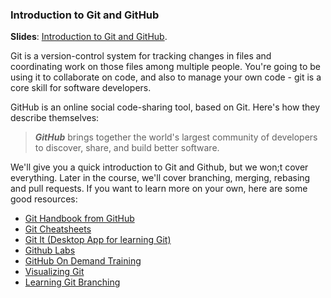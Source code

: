 ### Introduction to Git and GitHub

**Slides**: [Introduction to Git and GitHub](https://drive.google.com/open?id=1s5kmc3J7HnS19qrdlpnzV3as0Hx0Z6_Onr4HHwoaFR8).

Git is a version-control system for tracking changes in files and coordinating work on those files among multiple people. You're going to be using it to collaborate on code, and also to manage your own code - git is a core skill for software developers.

GitHub is an online social code-sharing tool, based on Git. Here's how they describe themselves:

> _**GitHub**_ brings together the world's largest community of developers to discover, share, and build better software.

We'll give you a quick introduction to Git and Github, but we won;t cover everything. Later in the course, we'll cover branching, merging, rebasing and pull requests. If you want to learn more on your own, here are some good resources:

* [Git Handbook from GitHub](https://guides.github.com/introduction/git-handbook/)
* [Git Cheatsheets](https://services.github.com/on-demand/resources/cheatsheets/)
* [Git It \(Desktop App for learning Git\)](https://github.com/jlord/git-it-electron)
* [Github Labs](https://lab.github.com/)
* [GitHub On Demand Training](https://services.github.com/on-demand/)
* [Visualizing Git](http://git-school.github.io/visualizing-git/)
* [Learning Git Branching](https://learngitbranching.js.org/)